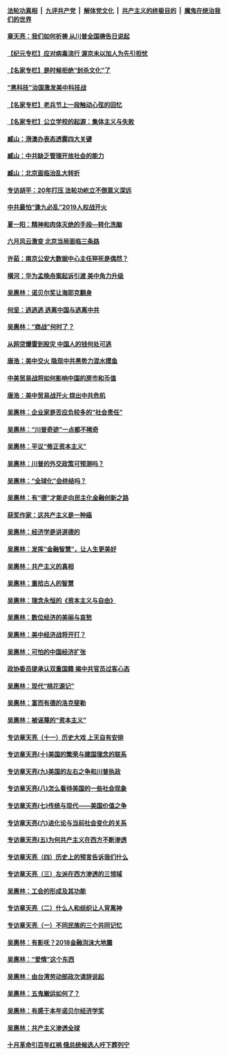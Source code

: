

####  [法轮功真相](../../../../basic/blob/master/README.md?t=07052131) &nbsp;|&nbsp; [九评共产党](../../../../9ping.md/blob/master/README.md?t=07052131) &nbsp;|&nbsp; [解体党文化](../../../../jtdwh.md/blob/master/README.md?t=07052131)  &nbsp;|&nbsp; [共产主义的终极目的](../../../../gczydzjmd.md/blob/master/README.md?t=07052131) &nbsp;|&nbsp; [魔鬼在统治我们的世界](../../../../mgztzwmdsj.md/blob/master/README.md?t=07052131) 

#### [章天亮：我们如何祈祷 从川普全国祷告日说起](../pages/nsc423/n11944627.md?t=07052131) 

#### [【纪元专栏】应对病毒流行 渥京未以加人为先引担忧](../pages/nsc423/n11875714.md?t=07052131) 

#### [【名家专栏】是时候拒绝“封杀文化”了](../pages/nsc423/n11814093.md?t=07052131) 

#### [“黑科技”治国激发美中科技战](../pages/nsc423/n11638056.md?t=07052131) 

#### [【名家专栏】老兵节上一段触动心弦的回忆](../pages/nsc423/n11646016.md?t=07052131) 

#### [【名家专栏】公立学校的起源：集体主义与失败](../pages/nsc423/n11601833.md?t=07052131) 

#### [臧山：港澳办表态透露四大关键](../pages/nsc423/n11421628.md?t=07052131) 

#### [臧山：中共缺乏管理开放社会的能力](../pages/nsc423/n11407457.md?t=07052131) 

#### [臧山：北京面临治乱大转折](../pages/nsc423/n11406895.md?t=07052131) 

#### [专访胡平：20年打压 法轮功屹立不倒意义深远](../pages/nsc423/n11398800.md?t=07052131) 

#### [中共最怕“逢九必乱”2019人权战开火](../pages/nsc423/n11385248.md?t=07052131) 

#### [夏一阳：精神和肉体灭绝的手段—转化洗脑](../pages/nsc423/n11368250.md?t=07052131) 

#### [六月风云激变 北京当局面临三条路](../pages/nsc423/n11313668.md?t=07052131) 

#### [许茹：南京公安大数据中心主任猝死是偶然？](../pages/nsc423/n11064744.md?t=07052131) 

#### [横河：华为孟晚舟案起诉引渡 美中角力升级](../pages/nsc423/n11027230.md?t=07052131) 

#### [吴惠林：诺贝尔奖让海耶克翻身](../pages/nsc423/n10890049.md?t=07052131) 

#### [何坚：逃逃逃 逃离中国与逃离中共](../pages/nsc423/n10592891.md?t=07052131) 

#### [吴惠林：“商战”何时了？](../pages/nsc423/n10573558.md?t=07052131) 

#### [从网贷爆雷到股灾 中国人的钱何处可逃](../pages/nsc423/n10572800.md?t=07052131) 

#### [唐浩：美中交火 隐现中共黑势力混水摸鱼](../pages/nsc423/n10544040.md?t=07052131) 

#### [中美贸易战将如何影响中国的房市和币值](../pages/nsc423/n10543697.md?t=07052131) 

#### [唐浩：美中贸易战开火 烧出中共危机](../pages/nsc423/n10540126.md?t=07052131) 

#### [吴惠林：企业家是否应负较多的“社会责任”](../pages/nsc423/n10535022.md?t=07052131) 

#### [吴惠林：“川普奇迹”一点都不稀奇](../pages/nsc423/n10512808.md?t=07052131) 

#### [吴惠林：平议“修正资本主义”](../pages/nsc423/n10495724.md?t=07052131) 

#### [吴惠林：川普的外交政策可预测吗？](../pages/nsc423/n10462387.md?t=07052131) 

#### [吴惠林：“全球化”会终结吗？](../pages/nsc423/n10452838.md?t=07052131) 

#### [吴惠林：有“德”才能走向民主化金融创新之路](../pages/nsc423/n10432292.md?t=07052131) 

#### [获奖作家：这共产主义是一种癌](../pages/nsc423/n10431541.md?t=07052131) 

#### [吴惠林：经济学是讲道德的](../pages/nsc423/n10398014.md?t=07052131) 

#### [吴惠林：发挥“金融智慧”，让人生更美好](../pages/nsc423/n10375019.md?t=07052131) 

#### [吴惠林：共产主义的真相](../pages/nsc423/n10351394.md?t=07052131) 

#### [吴惠林：重拾古人的智慧](../pages/nsc423/n10337691.md?t=07052131) 

#### [吴惠林：理念永恒的《资本主义与自由》](../pages/nsc423/n10316274.md?t=07052131) 

#### [吴惠林：数位经济的美丽与哀愁](../pages/nsc423/n10292946.md?t=07052131) 

#### [吴惠林：美中经济战将开打？](../pages/nsc423/n10258825.md?t=07052131) 

#### [吴惠林：可怕的中国经济扩张](../pages/nsc423/n10219147.md?t=07052131) 

#### [政协委员提承认双重国籍 揭中共官员过客心态](../pages/nsc423/n10208809.md?t=07052131) 

#### [吴惠林：现代“桃花源记”](../pages/nsc423/n10185234.md?t=07052131) 

#### [吴惠林：富而有德的洛克斐勒](../pages/nsc423/n10142264.md?t=07052131) 

#### [吴惠林：被诬蔑的“资本主义”](../pages/nsc423/n10124816.md?t=07052131) 

#### [专访章天亮（十一）历史大戏 上天自有安排](../pages/nsc423/n10094905.md?t=07052131) 

#### [专访章天亮(十)美国的繁荣与建国理念的联系](../pages/nsc423/n10094899.md?t=07052131) 

#### [专访章天亮(九)美国的左右之争和川普执政](../pages/nsc423/n10094889.md?t=07052131) 

#### [专访章天亮(八)怎么看待美国的一些社会现象](../pages/nsc423/n10094857.md?t=07052131) 

#### [专访章天亮(七)传统与现代——美国价值之争](../pages/nsc423/n10093140.md?t=07052131) 

#### [专访章天亮(六)进化论与当前社会变化的关系](../pages/nsc423/n10092036.md?t=07052131) 

#### [专访章天亮(五)为何共产主义在西方不断渗透](../pages/nsc423/n10083620.md?t=07052131) 

#### [专访章天亮（四）历史上的预言告诉我们什么](../pages/nsc423/n10083606.md?t=07052131) 

#### [专访章天亮（三）左派在西方渗透的三领域](../pages/nsc423/n10081115.md?t=07052131) 

#### [吴惠林：工会的形成及其功能](../pages/nsc423/n10080633.md?t=07052131) 

#### [专访章天亮（二）什么人和组织让人背离神](../pages/nsc423/n10076637.md?t=07052131) 

#### [专访章天亮（一）不同民族的三个共同记忆](../pages/nsc423/n10074188.md?t=07052131) 

#### [吴惠林：有影呒？2018金融泡沫大地震](../pages/nsc423/n10040534.md?t=07052131) 

#### [吴惠林：“爱情”这个东西](../pages/nsc423/n10019423.md?t=07052131) 

#### [吴惠林：由台湾劳动部政次请辞说起](../pages/nsc423/n9979679.md?t=07052131) 

#### [吴惠林：五鬼搬运如何了？](../pages/nsc423/n9925338.md?t=07052131) 

#### [吴惠林：有感于本年诺贝尔经济学奖](../pages/nsc423/n9871883.md?t=07052131) 

#### [吴惠林：共产主义渗透全球](../pages/nsc423/n9812748.md?t=07052131) 

#### [十月革命引百年红祸 俄总统候选人吁下葬列宁](../pages/nsc423/n9810182.md?t=07052131) 

